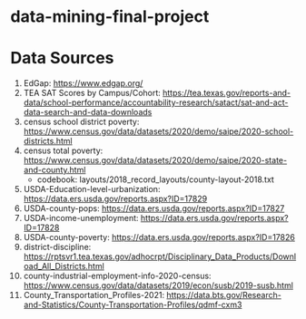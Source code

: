 # data-mining-final-project

# Data Sources
1. EdGap: https://www.edgap.org/
2. TEA SAT Scores by Campus/Cohort: https://tea.texas.gov/reports-and-data/school-performance/accountability-research/satact/sat-and-act-data-search-and-data-downloads
3. census school district poverty: https://www.census.gov/data/datasets/2020/demo/saipe/2020-school-districts.html
4. census total poverty: https://www.census.gov/data/datasets/2020/demo/saipe/2020-state-and-county.html
   * codebook: layouts/2018_record_layouts/county-layout-2018.txt
5. USDA-Education-level-urbanization: https://data.ers.usda.gov/reports.aspx?ID=17829
6. USDA-county-pops: https://data.ers.usda.gov/reports.aspx?ID=17827
7. USDA-income-unemployment: https://data.ers.usda.gov/reports.aspx?ID=17828
8. USDA-county-poverty: https://data.ers.usda.gov/reports.aspx?ID=17826
9. district-discipline: https://rptsvr1.tea.texas.gov/adhocrpt/Disciplinary_Data_Products/Download_All_Districts.html
10. county-industrial-employment-info-2020-census: https://www.census.gov/data/datasets/2019/econ/susb/2019-susb.html
11. County_Transportation_Profiles-2021: https://data.bts.gov/Research-and-Statistics/County-Transportation-Profiles/qdmf-cxm3





